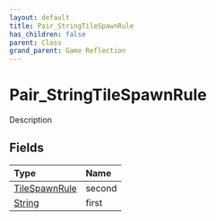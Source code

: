 ```yaml
---
layout: default
title: Pair_StringTileSpawnRule
has_children: false
parent: Class
grand_parent: Game Reflection
---
```

# Pair_StringTileSpawnRule
Description 

## Fields
| Type | Name |
|:-------------|:--------------|
| [TileSpawnRule](/game-reflection/classes/tile_spawn_rule.md) | second |
| [String](/game-reflection/components/string.md) | first |
